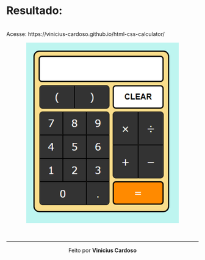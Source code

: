 # Resultado:
<br>
Acesse: https://vinicius-cardoso.github.io/html-css-calculator/
<p align="center">
  <img src="./calc.PNG" width="400px" />
</p>
<br>

---

<p align="center">
  Feito por <strong>Vinicius Cardoso
</p>
